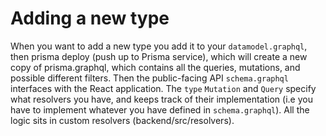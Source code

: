 # Adding a new type
When you want to add a new type you add it to your `datamodel.graphql`, then prisma deploy (push up to Prisma service), which will
create a new copy of prisma.graphql, which contains all the queries, mutations, and possible different filters.
Then the public-facing API `schema.graphql` interfaces with the React application. The `type` `Mutation` and `Query` 
specify what resolvers you have, and keeps track of their implementation (i.e you have to implement whatever you have 
defined in `schema.graphql`). All the logic sits in custom resolvers (backend/src/resolvers).  